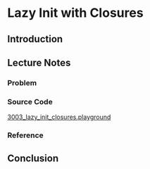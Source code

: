 # Lazy Init with Closures

## Introduction

## Lecture Notes

### Problem

### Source Code
[3003_lazy_init_closures.playground](https://www.dropbox.com/sh/tdmnhesaeqlwox4/AAA1aCtKuhI1V1YXJkaV2L05a?dl=0)
### Reference

## Conclusion
